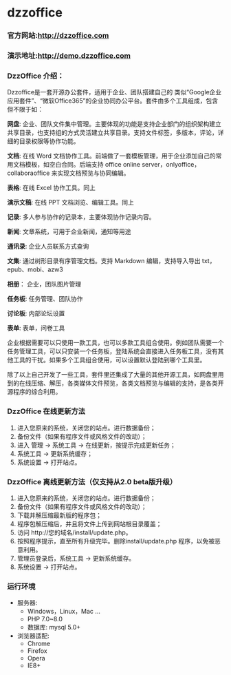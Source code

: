 ﻿# dzzoffice

### 官方网站:http://dzzoffice.com
### 演示地址:http://demo.dzzoffice.com

### DzzOffice 介绍：

   Dzzoffice是一套开源办公套件，适用于企业、团队搭建自己的 类似“Google企业应用套件”、“微软Office365”的企业协同办公平台。套件由多个工具组成，包含但不限于如：

**网盘**: 企业、团队文件集中管理。主要体现的功能是支持企业部门的组织架构建立共享目录，也支持组的方式灵活建立共享目录。支持文件标签，多版本，评论，详细的目录权限等协作功能。

**文档**: 在线 Word 文档协作工具。前端做了一套模板管理，用于企业添加自己的常用文档模板，如空白合同。后端支持 office online server，onlyoffice，collaboraoffice 来实现文档预览与协同编辑。

**表格**: 在线 Excel 协作工具。同上

**演示文稿**: 在线 PPT 文档浏览、编辑工具。同上

**记录**: 多人参与协作的记录本，主要体现协作记录内容。

**新闻**: 文章系统，可用于企业新闻，通知等用途

**通讯录**: 企业人员联系方式查询

**文集**: 通过树形目录有序管理文档。支持 Markdown 编辑，支持导入导出 txt，epub、mobi、azw3

**相册**： 企业，团队图片管理

**任务板**: 任务管理、团队协作

**讨论板**: 内部论坛设置

**表单**: 表单，问卷工具

企业根据需要可以只使用一款工具，也可以多款工具组合使用。例如团队需要一个任务管理工具，可以只安装一个任务板，登陆系统会直接进入任务板工具，没有其他工具的干扰。如果多个工具组合使用，可以设置默认登陆到哪个工具里。

除了以上自己开发了一些工具，套件里还集成了大量的其他开源工具，如网盘里用到的在线压缩、解压，各类媒体文件预览，各类文档预览与编辑的支持，是各类开源程序的综合利用。

### DzzOffice 在线更新方法

1. 进入您原来的系统，关闭您的站点。进行数据备份；
2. 备份文件（如果有程序文件或风格文件的改动）；
3. 进入 管理 -> 系统工具 -> 在线更新，按提示完成更新任务；
4. 系统工具 -> 更新系统缓存；
5. 系统设置 -> 打开站点。

### DzzOffice 离线更新方法（仅支持从2.0 beta版升级）

1. 进入您原来的系统，关闭您的站点。进行数据备份；
2. 备份文件（如果有程序文件或风格文件的改动）；
3. 下载并解压缩最新版的程序包；
4. 程序包解压缩后，并且将文件上传到网站根目录覆盖；
5. 访问 http://您的域名/install/update.php。
6. 按照程序提示，直至所有升级完毕。删除install/update.php 程序，以免被恶意利用。
7. 管理员登录后，系统工具 -> 更新系统缓存。
8. 系统设置 -> 打开站点。

### 运行环境
- 服务器:
    - Windows，Linux，Mac ...
    - PHP 7.0~8.0
    - 数据库: mysql 5.0+
- 浏览器适配: 
    - Chrome 
    - Firefox
    - Opera
    - IE8+